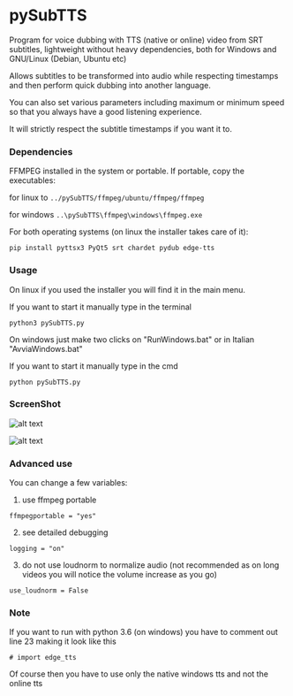 # pySubTTS
Program for voice dubbing with TTS (native or online) video from SRT subtitles, lightweight without heavy dependencies, both for Windows and GNU/Linux (Debian, Ubuntu etc)

Allows subtitles to be transformed into audio while respecting timestamps and then perform quick dubbing into another language. 

You can also set various parameters including maximum or minimum speed so that you always have a good listening experience. 

It will strictly respect the subtitle timestamps if you want it to.

### Dependencies
FFMPEG installed in the system or portable. If portable, copy the executables:

for linux to ```../pySubTTS/ffmpeg/ubuntu/ffmpeg/ffmpeg```

for windows ```..\pySubTTS\ffmpeg\windows\ffmpeg.exe```

For both operating systems (on linux the installer takes care of it):

```pip install pyttsx3 PyQt5 srt chardet pydub edge-tts```

### Usage
On linux if you used the installer you will find it in the main menu.

If you want to start it manually type in the terminal

```python3 pySubTTS.py```

On windows just make two clicks on "RunWindows.bat" or in Italian "AvviaWindows.bat"

If you want to start it manually type in the cmd

```python pySubTTS.py```

### ScreenShot
![alt text](https://github.com/MoonDragon-MD/pySubTTS/blob/main/img/eng.jpg?raw=true)

![alt text](https://github.com/MoonDragon-MD/pySubTTS/blob/main/img/ita.jpg?raw=true)

### Advanced use
You can change a few variables:

1) use ffmpeg portable
   
```ffmpegportable = "yes"```

2) see detailed debugging
   
```logging = "on"```

3) do not use loudnorm to normalize audio (not recommended as on long videos you will notice the volume increase as you go)
   
```use_loudnorm = False```

### Note
If you want to run with python 3.6 (on windows) you have to comment out line 23 making it look like this

```# import edge_tts```

Of course then you have to use only the native windows tts and not the online tts
